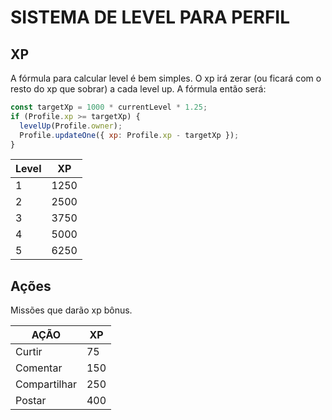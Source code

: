 # SISTEMA DE LEVEL PARA PERFIL

## XP

A fórmula para calcular level é bem simples. O xp irá zerar (ou ficará com o resto do xp que sobrar) a cada level up. A fórmula então será:

```javascript
const targetXp = 1000 * currentLevel * 1.25;
if (Profile.xp >= targetXp) {
  levelUp(Profile.owner);
  Profile.updateOne({ xp: Profile.xp - targetXp });
}
```

|Level|XP  |
|-    |----|
|1    |1250|
|2    |2500|
|3    |3750|
|4    |5000|
|5    |6250|

## Ações

Missões que darão xp bônus.

|AÇÃO        |XP |
|------------|---|
|Curtir      |75 |
|Comentar    |150|
|Compartilhar|250|
|Postar      |400|
